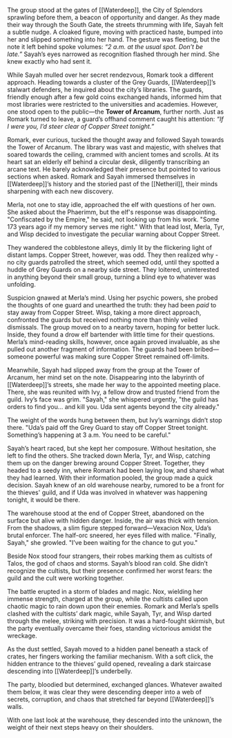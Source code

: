 The group stood at the gates of [[Waterdeep]], the City of Splendors sprawling before them, a beacon of opportunity and danger. As they made their way through the South Gate, the streets thrumming with life, Sayah felt a subtle nudge. A cloaked figure, moving with practiced haste, bumped into her and slipped something into her hand. The gesture was fleeting, but the note it left behind spoke volumes: _“2 a.m. at the usual spot. Don’t be late.”_ Sayah’s eyes narrowed as recognition flashed through her mind. She knew exactly who had sent it.

While Sayah mulled over her secret rendezvous, Romark took a different approach. Heading towards a cluster of the Grey Guards, [[Waterdeep]]’s stalwart defenders, he inquired about the city’s libraries. The guards, friendly enough after a few gold coins exchanged hands, informed him that most libraries were restricted to the universities and academies. However, one stood open to the public—the **Tower of Arcanum**, further north. Just as Romark turned to leave, a guard’s offhand comment caught his attention: _“If I were you, I’d steer clear of Copper Street tonight.”_

Romark, ever curious, tucked the thought away and followed Sayah towards the Tower of Arcanum. The library was vast and majestic, with shelves that soared towards the ceiling, crammed with ancient tomes and scrolls. At its heart sat an elderly elf behind a circular desk, diligently transcribing an arcane text. He barely acknowledged their presence but pointed to various sections when asked. Romark and Sayah immersed themselves in [[Waterdeep]]’s history and the storied past of the [[Netheril]], their minds sharpening with each new discovery.

Merla, not one to stay idle, approached the elf with questions of her own. She asked about the Phaerimm, but the elf's response was disappointing. "Confiscated by the Empire," he said, not looking up from his work. "Some 173 years ago if my memory serves me right." With that lead lost, Merla, Tyr, and Wisp decided to investigate the peculiar warning about Copper Street.

They wandered the cobblestone alleys, dimly lit by the flickering light of distant lamps. Copper Street, however, was odd. They then realized why - no city guards patrolled the street, which seemed odd, until they spotted a huddle of Grey Guards on a nearby side street. They loitered, uninterested in anything beyond their small group, turning a blind eye to whatever was unfolding.

Suspicion gnawed at Merla’s mind. Using her psychic powers, she probed the thoughts of one guard and unearthed the truth: they had been _paid_ to stay away from Copper Street. Wisp, taking a more direct approach, confronted the guards but received nothing more than thinly veiled dismissals. The group moved on to a nearby tavern, hoping for better luck. Inside, they found a drow elf bartender with little time for their questions. Merla’s mind-reading skills, however, once again proved invaluable, as she pulled out another fragment of information. The guards had been bribed—someone powerful was making sure Copper Street remained off-limits.

Meanwhile, Sayah had slipped away from the group at the Tower of Arcanum, her mind set on the note. Disappearing into the labyrinth of [[Waterdeep]]’s streets, she made her way to the appointed meeting place. There, she was reunited with Ivy, a fellow drow and trusted friend from the guild. Ivy’s face was grim. "Sayah," she whispered urgently, "the guild has orders to find you... and kill you. Uda sent agents beyond the city already."

The weight of the words hung between them, but Ivy’s warnings didn’t stop there. "Uda’s paid off the Grey Guard to stay off Copper Street tonight. Something’s happening at 3 a.m. You need to be careful."

Sayah’s heart raced, but she kept her composure. Without hesitation, she left to find the others. She tracked down Merla, Tyr, and Wisp, catching them up on the danger brewing around Copper Street. Together, they headed to a seedy inn, where Romark had been laying low, and shared what they had learned. With their information pooled, the group made a quick decision. Sayah knew of an old warehouse nearby, rumored to be a front for the thieves' guild, and if Uda was involved in whatever was happening tonight, it would be there.

The warehouse stood at the end of Copper Street, abandoned on the surface but alive with hidden danger. Inside, the air was thick with tension. From the shadows, a slim figure stepped forward—Vexacion Nox, Uda’s brutal enforcer. The half-orc sneered, her eyes filled with malice. "Finally, Sayah," she growled. "I’ve been waiting for the chance to gut you."

Beside Nox stood four strangers, their robes marking them as cultists of Talos, the god of chaos and storms. Sayah’s blood ran cold. She didn’t recognize the cultists, but their presence confirmed her worst fears: the guild and the cult were working together.

The battle erupted in a storm of blades and magic. Nox, wielding her immense strength, charged at the group, while the cultists called upon chaotic magic to rain down upon their enemies. Romark and Merla’s spells clashed with the cultists’ dark magic, while Sayah, Tyr, and Wisp darted through the melee, striking with precision. It was a hard-fought skirmish, but the party eventually overcame their foes, standing victorious amidst the wreckage.

As the dust settled, Sayah moved to a hidden panel beneath a stack of crates, her fingers working the familiar mechanism. With a soft click, the hidden entrance to the thieves’ guild opened, revealing a dark staircase descending into [[Waterdeep]]’s underbelly.

The party, bloodied but determined, exchanged glances. Whatever awaited them below, it was clear they were descending deeper into a web of secrets, corruption, and chaos that stretched far beyond [[Waterdeep]]’s walls.

With one last look at the warehouse, they descended into the unknown, the weight of their next steps heavy on their shoulders.